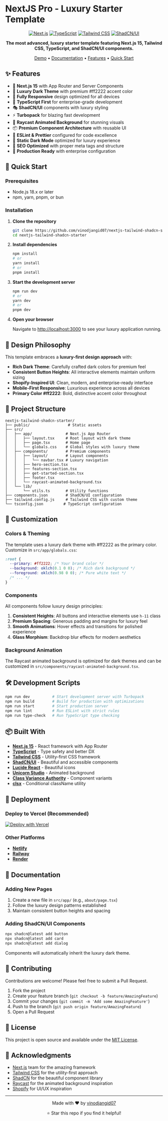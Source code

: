 # NextJS Pro - Luxury Starter Template

<div align="center">
  
[![Next.js](https://img.shields.io/badge/Next.js-15.x-black?style=for-the-badge&logo=next.js)](https://nextjs.org/)
[![TypeScript](https://img.shields.io/badge/TypeScript-5.x-blue?style=for-the-badge&logo=typescript)](https://www.typescriptlang.org/)
[![Tailwind CSS](https://img.shields.io/badge/Tailwind-4.x-38bdf8?style=for-the-badge&logo=tailwind-css)](https://tailwindcss.com/)
[![ShadCN/UI](https://img.shields.io/badge/ShadCN%2FUI-Components-000?style=for-the-badge)](https://ui.shadcn.com/)

**The most advanced, luxury starter template featuring Next.js 15, Tailwind CSS, TypeScript, and ShadCN/UI components.**

[Demo](https://your-demo-link.vercel.app) • [Documentation](#documentation) • [Features](#features) • [Quick Start](#quick-start)

</div>

## ✨ Features

- 🚀 **Next.js 15** with App Router and Server Components
- 🎨 **Luxury Dark Theme** with premium #ff2222 accent color
- 📱 **Fully Responsive** design optimized for all devices
- 🎯 **TypeScript First** for enterprise-grade development
- 🎭 **ShadCN/UI** components with luxury styling
- ⚡ **Turbopack** for blazing fast development
- 🎪 **Raycast Animated Background** for stunning visuals
- 📦 **Premium Component Architecture** with reusable UI
- 🔧 **ESLint & Prettier** configured for code excellence
- 🌙 **Static Dark Mode** optimized for luxury experience
- 📄 **SEO Optimized** with proper meta tags and structure
- 🚢 **Production Ready** with enterprise configuration

## 🚀 Quick Start

### Prerequisites

- Node.js 18.x or later
- npm, yarn, pnpm, or bun

### Installation

1. **Clone the repository**
   ```bash
   git clone https://github.com/vinodjangid07/nextjs-tailwind-shadcn-starter.git
   cd nextjs-tailwind-shadcn-starter
   ```

2. **Install dependencies**
   ```bash
   npm install
   # or
   yarn install
   # or
   pnpm install
   ```

3. **Start the development server**
   ```bash
   npm run dev
   # or
   yarn dev
   # or
   pnpm dev
   ```

4. **Open your browser**
   
   Navigate to [http://localhost:3000](http://localhost:3000) to see your luxury application running.

## 🎨 Design Philosophy

This template embraces a **luxury-first design approach** with:

- **Rich Dark Theme**: Carefully crafted dark colors for premium feel
- **Consistent Button Heights**: All interactive elements maintain uniform sizing
- **Shopify-Inspired UI**: Clean, modern, and enterprise-ready interface
- **Mobile-First Responsive**: Luxurious experience across all devices
- **Primary Color #ff2222**: Bold, distinctive accent color throughout

## 📁 Project Structure

```
nextjs-tailwind-shadcn-starter/
├── public/                 # Static assets
├── src/
│   ├── app/               # Next.js App Router
│   │   ├── layout.tsx     # Root layout with dark theme
│   │   ├── page.tsx       # Home page
│   │   └── globals.css    # Global styles with luxury theme
│   ├── components/        # Premium components
│   │   ├── layout/        # Layout components
│   │   │   └── navbar.tsx # Luxury navigation
│   │   ├── hero-section.tsx
│   │   ├── features-section.tsx
│   │   ├── get-started-section.tsx
│   │   ├── footer.tsx
│   │   └── raycast-animated-background.tsx
│   └── lib/
│       └── utils.ts       # Utility functions
├── components.json        # ShadCN/UI configuration
├── tailwind.config.js     # Tailwind CSS with custom theme
└── tsconfig.json         # TypeScript configuration
```

## 🎨 Customization

### Colors & Theming

The template uses a luxury dark theme with #ff2222 as the primary color. Customize in `src/app/globals.css`:

```css
:root {
  --primary: #ff2222; /* Your brand color */
  --background: oklch(0.1 0 0); /* Rich dark background */
  --foreground: oklch(0.98 0 0); /* Pure white text */
  /* ... */
}
```

### Components

All components follow luxury design principles:

1. **Consistent Heights**: All buttons and interactive elements use `h-11` class
2. **Premium Spacing**: Generous padding and margins for luxury feel
3. **Smooth Animations**: Hover effects and transitions for polished experience
4. **Glass Morphism**: Backdrop blur effects for modern aesthetics

### Background Animation

The Raycast animated background is optimized for dark themes and can be customized in `src/components/raycast-animated-background.tsx`.

## 🛠️ Development Scripts

```bash
npm run dev          # Start development server with Turbopack
npm run build        # Build for production with optimizations
npm run start        # Start production server
npm run lint         # Run ESLint with strict rules
npm run type-check   # Run TypeScript type checking
```

## 📦 Built With

- **[Next.js 15](https://nextjs.org/)** - React framework with App Router
- **[TypeScript](https://www.typescriptlang.org/)** - Type safety and better DX
- **[Tailwind CSS](https://tailwindcss.com/)** - Utility-first CSS framework
- **[ShadCN/UI](https://ui.shadcn.com/)** - Beautiful and accessible components
- **[Lucide React](https://lucide.dev/)** - Beautiful icons
- **[Unicorn Studio](https://unicornstudio.com/)** - Animated background
- **[Class Variance Authority](https://cva.style/)** - Component variants
- **[clsx](https://github.com/lukeed/clsx)** - Conditional className utility

## 🚀 Deployment

### Deploy to Vercel (Recommended)

[![Deploy with Vercel](https://vercel.com/button)](https://vercel.com/new/clone?repository-url=https://github.com/vinodjangid07/nextjs-tailwind-shadcn-starter)

### Other Platforms

- **[Netlify](https://app.netlify.com/start/deploy?repository=https://github.com/vinodjangid07/nextjs-tailwind-shadcn-starter)**
- **[Railway](https://railway.app/template/nextjs)**
- **[Render](https://render.com/)**

## 📖 Documentation

### Adding New Pages

1. Create a new file in `src/app/` (e.g., `about/page.tsx`)
2. Follow the luxury design patterns established
3. Maintain consistent button heights and spacing

### Adding ShadCN/UI Components

```bash
npx shadcn@latest add button
npx shadcn@latest add card
npx shadcn@latest add dialog
```

Components will automatically inherit the luxury dark theme.

## 🤝 Contributing

Contributions are welcome! Please feel free to submit a Pull Request.

1. Fork the project
2. Create your feature branch (`git checkout -b feature/AmazingFeature`)
3. Commit your changes (`git commit -m 'Add some AmazingFeature'`)
4. Push to the branch (`git push origin feature/AmazingFeature`)
5. Open a Pull Request

## 📄 License

This project is open source and available under the [MIT License](LICENSE).

## 🙏 Acknowledgments

- [Next.js](https://nextjs.org/) team for the amazing framework
- [Tailwind CSS](https://tailwindcss.com/) for the utility-first approach
- [ShadCN](https://twitter.com/shadcn) for the beautiful component library
- [Raycast](https://raycast.com/) for the animated background inspiration
- [Shopify](https://shopify.com/) for UI/UX inspiration

---

<div align="center">
  <p>Made with ❤️ by <a href="https://github.com/vinodjangid07">vinodjangid07</a></p>
  <p>⭐ Star this repo if you find it helpful!</p>
</div>
